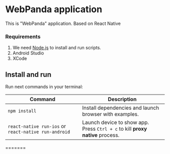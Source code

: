 # WebPanda application

This is "WebPanda" application. Based on React Native

### Requirements

1. We need [Node.js](https://nodejs.org) to install and run scripts.
1. Android Studio
1. XCode

## Install and run

Run next commands in your terminal:

| Command | Description |
|---------|-------------|
| `npm install` | Install dependencies and launch browser with examples.|
| `react-native run-ios` or `react-native run-android`| Launch device to show app. <br> Press `Ctrl + c` to kill **proxy native** process.|
=======
